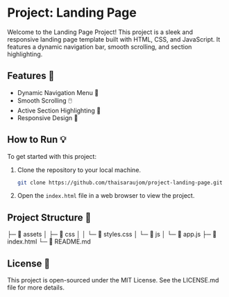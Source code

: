 # Project: Landing Page

Welcome to the Landing Page Project! This project is a sleek and responsive landing page template built with HTML, CSS, and JavaScript. It features a dynamic navigation bar, smooth scrolling, and section highlighting.

## Features 🌟

- Dynamic Navigation Menu 📱
- Smooth Scrolling 🖱️
- Active Section Highlighting 🎯
- Responsive Design 📐

## How to Run 💡

To get started with this project:

1. Clone the repository to your local machine.
    ```bash
    git clone https://github.com/thaisaraujom/project-landing-page.git
    ```

2. Open the `index.html` file in a web browser to view the project.

## Project Structure 📂

├─ 📁 assets
│  ├─ 📁 css
│  │  └─ 📄 styles.css
│  └─ 📁 js
│     └─ 📄 app.js
├─ 📄 index.html
└─ 📄 README.md


## License 📄
This project is open-sourced under the MIT License. See the LICENSE.md file for more details.
